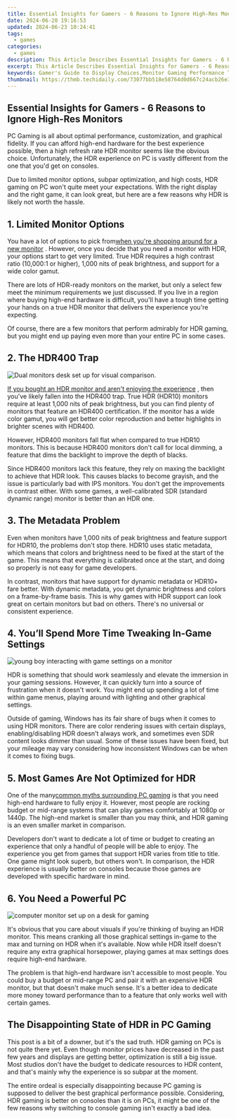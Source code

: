 ```yaml
---
title: Essential Insights for Gamers - 6 Reasons to Ignore High-Res Monitors
date: 2024-06-20 19:16:53
updated: 2024-06-23 10:24:41
tags:
  - games
categories:
  - games
description: This Article Describes Essential Insights for Gamers - 6 Reasons to Ignore High-Res Monitors
excerpt: This Article Describes Essential Insights for Gamers - 6 Reasons to Ignore High-Res Monitors
keywords: Gamer's Guide to Display Choices,Monitor Gaming Performance Tips,Why Low Res Monitors Might Be Better for Gamers,Essential Monitor Features for Gamers,Cost vs Quality in Gaming Displays,High-Res Monitor Myths Debunked for Gamers,essential insights for gamers 6 reasons to ignore high res monitors
thumbnail: https://thmb.techidaily.com/73077bb518e58764d0d667c24acb26e31ce2706dfa4d55a382cb32e354e1f132.jpg
---
```


## Essential Insights for Gamers - 6 Reasons to Ignore High-Res Monitors

 PC Gaming is all about optimal performance, customization, and graphical fidelity. If you can afford high-end hardware for the best experience possible, then a high refresh rate HDR monitor seems like the obvious choice. Unfortunately, the HDR experience on PC is vastly different from the one that you'd get on consoles.

 Due to limited monitor options, subpar optimization, and high costs, HDR gaming on PC won't quite meet your expectations. With the right display and the right game, it can look great, but here are a few reasons why HDR is likely not worth the hassle.

## 1\. Limited Monitor Options

 You have a lot of options to pick from[when you're shopping around for a new monitor](https://www.makeuseof.com/gaming-monitor-buying-tips/) . However, once you decide that you need a monitor with HDR, your options start to get very limited. True HDR requires a high contrast ratio (10,000:1 or higher), 1,000 nits of peak brightness, and support for a wide color gamut.

 There are lots of HDR-ready monitors on the market, but only a select few meet the minimum requirements we just discussed. If you live in a region where buying high-end hardware is difficult, you'll have a tough time getting your hands on a true HDR monitor that delivers the experience you're expecting.

 Of course, there are a few monitors that perform admirably for HDR gaming, but you might end up paying even more than your entire PC in some cases.

## 2\. The HDR400 Trap

![Dual monitors desk set up for visual comparison.](https://static1.makeuseofimages.com/wordpress/wp-content/uploads/2023/07/dual-monitors-desk-set-up-for-visual-comparison.jpg)

[If you bought an HDR monitor and aren't enjoying the experience](https://www.makeuseof.com/reasons-not-enjoying-true-hdr/) , then you've likely fallen into the HDR400 trap. True HDR (HDR10) monitors require at least 1,000 nits of peak brightness, but you can find plenty of monitors that feature an HDR400 certification. If the monitor has a wide color gamut, you will get better color reproduction and better highlights in brighter scenes with HDR400.

 However, HDR400 monitors fall flat when compared to true HDR10 monitors. This is because HDR400 monitors don't call for local dimming, a feature that dims the backlight to improve the depth of blacks.

 Since HDR400 monitors lack this feature, they rely on maxing the backlight to achieve that HDR look. This causes blacks to become grayish, and the issue is particularly bad with IPS monitors. You don't get the improvements in contrast either. With some games, a well-calibrated SDR (standard dynamic range) monitor is better than an HDR one.

## 3\. The Metadata Problem

 Even when monitors have 1,000 nits of peak brightness and feature support for HDR10, the problems don't stop there. HDR10 uses static metadata, which means that colors and brightness need to be fixed at the start of the game. This means that everything is calibrated once at the start, and doing so properly is not easy for game developers.

 In contrast, monitors that have support for dynamic metadata or HDR10+ fare better. With dynamic metadata, you get dynamic brightness and colors on a frame-by-frame basis. This is why games with HDR support can look great on certain monitors but bad on others. There's no universal or consistent experience.

## 4\. You’ll Spend More Time Tweaking In-Game Settings

![young boy interacting with game settings on a monitor](https://static1.makeuseofimages.com/wordpress/wp-content/uploads/2023/07/young-boy-doing-game-settings-on-the-monitor.jpg)

 HDR is something that should work seamlessly and elevate the immersion in your gaming sessions. However, it can quickly turn into a source of frustration when it doesn't work. You might end up spending a lot of time within game menus, playing around with lighting and other graphical settings.

 Outside of gaming, Windows has its fair share of bugs when it comes to using HDR monitors. There are color rendering issues with certain displays, enabling/disabling HDR doesn't always work, and sometimes even SDR content looks dimmer than usual. Some of these issues have been fixed, but your mileage may vary considering how inconsistent Windows can be when it comes to fixing bugs.

## 5\. Most Games Are Not Optimized for HDR

 One of the many[common myths surrounding PC gaming](https://www.makeuseof.com/pc-gaming-myths-debunked/) is that you need high-end hardware to fully enjoy it. However, most people are rocking budget or mid-range systems that can play games comfortably at 1080p or 1440p. The high-end market is smaller than you may think, and HDR gaming is an even smaller market in comparison.

 Developers don't want to dedicate a lot of time or budget to creating an experience that only a handful of people will be able to enjoy. The experience you get from games that support HDR varies from title to title. One game might look superb, but others won't. In comparison, the HDR experience is usually better on consoles because those games are developed with specific hardware in mind.

## 6\. You Need a Powerful PC

![computer monitor set up on a desk for gaming](https://static1.makeuseofimages.com/wordpress/wp-content/uploads/2023/07/big-flat-screen-computer-monitor-set-up-on-a-desk-for-gaming.jpg)

 It's obvious that you care about visuals if you're thinking of buying an HDR monitor. This means cranking all those graphical settings in-game to the max and turning on HDR when it's available. Now while HDR itself doesn't require any extra graphical horsepower, playing games at max settings does require high-end hardware.

 The problem is that high-end hardware isn't accessible to most people. You could buy a budget or mid-range PC and pair it with an expensive HDR monitor, but that doesn't make much sense. It's a better idea to dedicate more money toward performance than to a feature that only works well with certain games.

## The Disappointing State of HDR in PC Gaming

 This post is a bit of a downer, but it's the sad truth. HDR gaming on PCs is not quite there yet. Even though monitor prices have decreased in the past few years and displays are getting better, optimization is still a big issue. Most studios don't have the budget to dedicate resources to HDR content, and that's mainly why the experience is so subpar at the moment.

 The entire ordeal is especially disappointing because PC gaming is supposed to deliver the best graphical performance possible. Considering, HDR gaming is better on consoles than it is on PCs, it might be one of the few reasons why switching to console gaming isn't exactly a bad idea.


<ins class="adsbygoogle"
     style="display:block"
     data-ad-format="autorelaxed"
     data-ad-client="ca-pub-7571918770474297"
     data-ad-slot="1223367746"></ins>



<ins class="adsbygoogle"
     style="display:block"
     data-ad-client="ca-pub-7571918770474297"
     data-ad-slot="8358498916"
     data-ad-format="auto"
     data-full-width-responsive="true"></ins>
